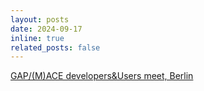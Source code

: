 ```yaml
---
layout: posts
date: 2024-09-17 
inline: true
related_posts: false
---
```

[GAP/(M)ACE developers&Users meet, Berlin](https://www.cecam.org/workshop-details/gapmace-developers-users-meeting-2024-1266)

